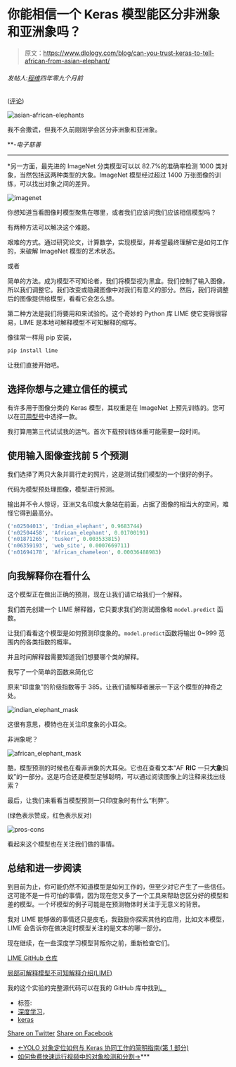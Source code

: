 # 你能相信一个 Keras 模型能区分非洲象和亚洲象吗？

> 原文：<https://www.dlology.com/blog/can-you-trust-keras-to-tell-african-from-asian-elephant/>

###### 发帖人:[程维](/blog/author/Chengwei/)四年零九个月前

([评论](/blog/can-you-trust-keras-to-tell-african-from-asian-elephant/#disqus_thread))

![asian-african-elephants](img/455e0995ad394b5731a94753d4b74be2.png)

我不会撒谎，但我不久前刚刚学会区分非洲象和亚洲象。

 ***-电子慈善*

******

 *另一方面，最先进的 ImageNet 分类模型可以以 82.7%的准确率检测 1000 类对象，当然包括这两种类型的大象。ImageNet 模型经过超过 1400 万张图像的训练，可以找出对象之间的差异。

![imagenet](img/f3215b6c037f6c5d9699cc18998cdb61.png)

你想知道当看图像时模型聚焦在哪里，或者我们应该问我们应该相信模型吗？

有两种方法可以解决这个难题。

艰难的方式。通过研究论文，计算数学，实现模型，并希望最终理解它是如何工作的，来破解 ImageNet 模型的艺术状态。

或者

简单的方法。成为模型不可知论者，我们将模型视为黑盒。我们控制了输入图像，所以我们调整它。我们改变或隐藏图像中对我们有意义的部分。然后，我们将调整后的图像提供给模型，看看它会怎么想。

第二种方法是我们将要用和来试验的。这个奇妙的 Python 库 LIME 使它变得很容易，LIME 是本地可解释模型不可知解释的缩写。

像往常一样用 pip 安装，

```py
pip install lime
```

让我们直接开始吧。

## 选择你想与之建立信任的模式

有许多用于图像分类的 Keras 模型，其权重是在 ImageNet 上预先训练的。您可以在[可用型号](https://keras.io/applications/)中选择一款。

我打算用第三代试试我的运气。首次下载预训练体重可能需要一段时间。

## 使用输入图像查找前 5 个预测

我们选择了两只大象并肩行走的照片，这是测试我们模型的一个很好的例子。

代码为模型预处理图像，模型进行预测。

输出并不令人惊讶，亚洲又名印度大象站在前面，占据了图像的相当大的空间，难怪它得到最高分。

```py
('n02504013', 'Indian_elephant', 0.9683744)
('n02504458', 'African_elephant', 0.01700191)
('n01871265', 'tusker', 0.003533815)
('n06359193', 'web_site', 0.0007669711)
('n01694178', 'African_chameleon', 0.00036488983)
```

## 向我解释你在看什么

这个模型正在做出正确的预测，现在让我们请它给我们一个解释。

我们首先创建一个 LIME 解释器，它只要求我们的测试图像和 `model.predict` 函数。

让我们看看这个模型是如何预测印度象的。`model.predict`函数将输出 0~999 范围内的各类指数的概率。

并且时间解释器需要知道我们想要哪个类的解释。

我写了一个简单的函数来简化它

原来“印度象”的阶级指数等于 385。让我们请解释者展示一下这个模型的神奇之处。

![indian_elephant_mask](img/fd3e92abce050355488990e61e391aa1.png)

这很有意思，模特也在关注印度象的小耳朵。

非洲象呢？

![african_elephant_mask](img/4c8c994a05323bafa73fcb077de8ced9.png)

酷，模型预测的时候也在看非洲象的大耳朵。它也在查看文本“AF **RIC** 一只**大象**蚂蚁”的一部分。这是巧合还是模型足够聪明，可以通过阅读图像上的注释来找出线索？

最后，让我们来看看当模型预测一只印度象时有什么“利弊”。

(绿色表示赞成，红色表示反对)

![pros-cons](img/26da20b53cf2ee772f98ff0084e7267e.png)

看起来这个模型也在关注我们做的事情。

## 总结和进一步阅读

到目前为止，你可能仍然不知道模型是如何工作的，但至少对它产生了一些信任。这可能不是一件可怕的事情，因为现在您又多了一个工具来帮助您区分好的模型和差的模型。一个坏模型的例子可能是在预测物体时关注于无意义的背景。

我对 LIME 能够做的事情还只是皮毛，我鼓励你探索其他的应用，比如文本模型，LIME 会告诉你在做决定时模型关注的是文本的哪一部分。

现在继续，在一些深度学习模型背叛你之前，重新检查它们。

[LIME GitHub 仓库](https://github.com/marcotcr/lime)

[局部可解释模型不可知解释介绍(LIME)](https://www.oreilly.com/learning/introduction-to-local-interpretable-model-agnostic-explanations-lime)

我的这个实验的完整源代码可以在我的 GitHub 库中找到[。](https://github.com/Tony607/Can_You_Trust_Keras_Model)

*   标签:
*   [深度学习](/blog/tag/deep-learning/)，
*   [keras](/blog/tag/keras/)

[Share on Twitter](https://twitter.com/intent/tweet?url=https%3A//www.dlology.com/blog/can-you-trust-keras-to-tell-african-from-asian-elephant/&text=Can%20you%20trust%20a%20Keras%20model%20to%20distinguish%20African%20elephant%20from%20Asian%20elephant%3F) [Share on Facebook](https://www.facebook.com/sharer/sharer.php?u=https://www.dlology.com/blog/can-you-trust-keras-to-tell-african-from-asian-elephant/)

*   [←YOLO 对象定位如何与 Keras 协同工作的简明指南(第 1 部分)](/blog/gentle-guide-on-how-yolo-object-localization-works-with-keras/)
*   [如何免费快速运行视频中的对象检测和分割→](/blog/how-to-run-object-detection-and-segmentation-on-video-fast-for-free/)***